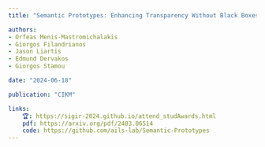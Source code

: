 ```yaml
---
title: "Semantic Prototypes: Enhancing Transparency Without Black Boxes [🏆](https://sigir-2024.github.io/attend_studAwards.html)"

authors:
- Orfeas Menis-Mastromichalakis
- Giorgos Filandrianos
- Jason Liartis
- Edmund Dervakos
- Giorgos Stamou

date: "2024-06-18"

publication: "CIKM"

links:
    🏆: https://sigir-2024.github.io/attend_studAwards.html
    pdf: https://arxiv.org/pdf/2403.06514
    code: https://github.com/ails-lab/Semantic-Prototypes
---
```

